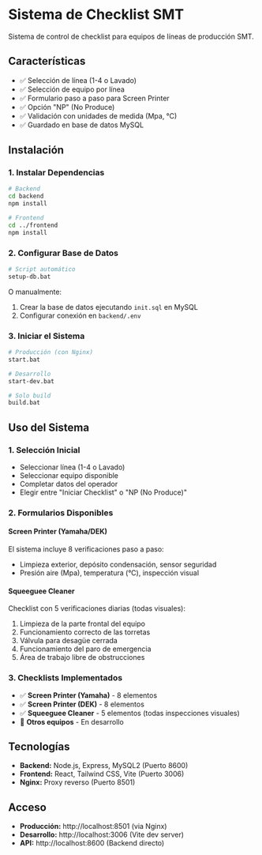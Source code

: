 # Sistema de Checklist SMT

Sistema de control de checklist para equipos de líneas de producción SMT.

## Características

- ✅ Selección de línea (1-4 o Lavado)
- ✅ Selección de equipo por línea
- ✅ Formulario paso a paso para Screen Printer
- ✅ Opción "NP" (No Produce)
- ✅ Validación con unidades de medida (Mpa, °C)
- ✅ Guardado en base de datos MySQL

## Instalación

### 1. Instalar Dependencias

```bash
# Backend
cd backend
npm install

# Frontend
cd ../frontend
npm install
```

### 2. Configurar Base de Datos

```bash
# Script automático
setup-db.bat
```

O manualmente:
1. Crear la base de datos ejecutando `init.sql` en MySQL
2. Configurar conexión en `backend/.env`

### 3. Iniciar el Sistema

```bash
# Producción (con Nginx)
start.bat

# Desarrollo
start-dev.bat

# Solo build
build.bat
```

## Uso del Sistema

### 1. Selección Inicial
- Seleccionar línea (1-4 o Lavado)
- Seleccionar equipo disponible
- Completar datos del operador
- Elegir entre "Iniciar Checklist" o "NP (No Produce)"

### 2. Formularios Disponibles

#### Screen Printer (Yamaha/DEK)
El sistema incluye 8 verificaciones paso a paso:
- Limpieza exterior, depósito condensación, sensor seguridad
- Presión aire (Mpa), temperatura (°C), inspección visual

#### Squeeguee Cleaner  
Checklist con 5 verificaciones diarias (todas visuales):
1. Limpieza de la parte frontal del equipo
2. Funcionamiento correcto de las torretas  
3. Válvula para desagüe cerrada
4. Funcionamiento del paro de emergencia
5. Área de trabajo libre de obstrucciones

### 3. Checklists Implementados
- ✅ **Screen Printer (Yamaha)** - 8 elementos
- ✅ **Screen Printer (DEK)** - 8 elementos  
- ✅ **Squeeguee Cleaner** - 5 elementos (todas inspecciones visuales)
- 🚧 **Otros equipos** - En desarrollo

## Tecnologías

- **Backend:** Node.js, Express, MySQL2 (Puerto 8600)
- **Frontend:** React, Tailwind CSS, Vite (Puerto 3006)
- **Nginx:** Proxy reverso (Puerto 8501)

## Acceso

- **Producción:** http://localhost:8501 (via Nginx)
- **Desarrollo:** http://localhost:3006 (Vite dev server)
- **API:** http://localhost:8600 (Backend directo)